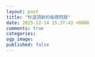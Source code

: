 ```yaml
---
layout: post
title: "秒退頂新的倫理問題"
date: 2015-12-14 15:37:43 +0800
comments: true
categories: 
ogp_image: 
published: false
---
```



